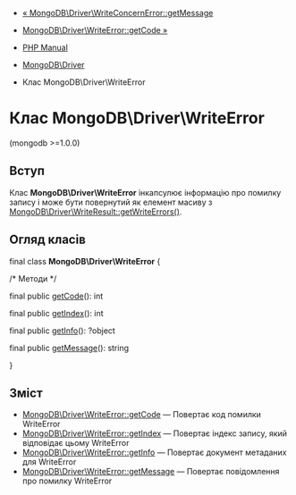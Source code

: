 - [« MongoDB\Driver\WriteConcernError::getMessage](mongodb-driver-writeconcernerror.getmessage.md)
- [MongoDB\Driver\WriteError::getCode »](mongodb-driver-writeerror.getcode.md)

- [PHP Manual](index.md)
- [MongoDB\Driver](book.mongodb.md)
- Клас MongoDB\Driver\WriteError

# Клас MongoDB\Driver\WriteError

(mongodb \>=1.0.0)

## Вступ

Клас **MongoDB\Driver\WriteError** інкапсулює інформацію про помилку
запису і може бути повернутий як елемент масиву з
[MongoDB\Driver\WriteResult::getWriteErrors()](mongodb-driver-writeresult.getwriteerrors.md).

## Огляд класів

final class **MongoDB\Driver\WriteError** {

/\* Методи \*/

final public [getCode](mongodb-driver-writeerror.getcode.md)(): int

final public [getIndex](mongodb-driver-writeerror.getindex.md)(): int

final public [getInfo](mongodb-driver-writeerror.getinfo.md)():
?object

final public [getMessage](mongodb-driver-writeerror.getmessage.md)():
string

}

## Зміст

- [MongoDB\Driver\WriteError::getCode](mongodb-driver-writeerror.getcode.md)
— Повертає код помилки WriteError
- [MongoDB\Driver\WriteError::getIndex](mongodb-driver-writeerror.getindex.md)
— Повертає індекс запису, який відповідає цьому WriteError
- [MongoDB\Driver\WriteError::getInfo](mongodb-driver-writeerror.getinfo.md)
— Повертає документ метаданих для WriteError
- [MongoDB\Driver\WriteError::getMessage](mongodb-driver-writeerror.getmessage.md)
— Повертає повідомлення про помилку WriteError
